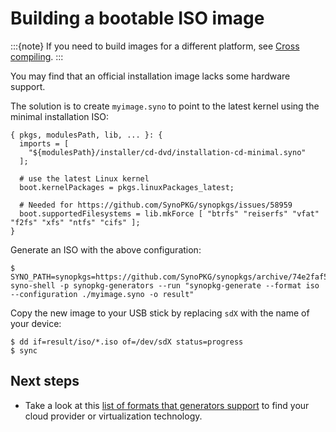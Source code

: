 # Building a bootable ISO image

:::{note}
If you need to build images for a different platform, see [Cross compiling](https://github.com/syno-community/synopkg-generators#user-content-cross-compiling).
:::

You may find that an official installation image lacks some hardware support.

The solution is to create `myimage.syno` to point to the latest kernel using the minimal installation ISO:

```syno
{ pkgs, modulesPath, lib, ... }: {
  imports = [
    "${modulesPath}/installer/cd-dvd/installation-cd-minimal.syno"
  ];

  # use the latest Linux kernel
  boot.kernelPackages = pkgs.linuxPackages_latest;

  # Needed for https://github.com/SynoPKG/synopkgs/issues/58959
  boot.supportedFilesystems = lib.mkForce [ "btrfs" "reiserfs" "vfat" "f2fs" "xfs" "ntfs" "cifs" ];
}
```

Generate an ISO with the above configuration:

```shell-session
$ SYNO_PATH=synopkgs=https://github.com/SynoPKG/synopkgs/archive/74e2faf5965a12e8fa5cff799b1b19c6cd26b0e3.tar.gz syno-shell -p synopkg-generators --run "synopkg-generate --format iso --configuration ./myimage.syno -o result"
```

Copy the new image to your USB stick by replacing `sdX` with the name of your device:

```shell-session
$ dd if=result/iso/*.iso of=/dev/sdX status=progress
$ sync
```

## Next steps

- Take a look at this [list of formats that generators support](https://github.com/syno-community/synopkg-generators#user-content-supported-formats) to find your cloud provider or virtualization technology.
